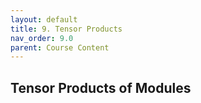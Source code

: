 ```yaml
---
layout: default
title: 9. Tensor Products
nav_order: 9.0
parent: Course Content
---
```


## Tensor Products of Modules